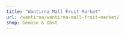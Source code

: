 ```yaml
---
title: "Wantirna Mall Fruit Market"
url: /wantirna/wantirna-mall-fruit-market/
shop: Gemüse & Obst
---
```

